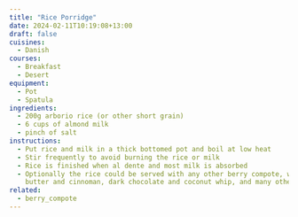 ```yaml
---
title: "Rice Porridge"
date: 2024-02-11T10:19:08+13:00
draft: false
cuisines:
  - Danish
courses:
  - Breakfast
  - Desert
equipment:
  - Pot
  - Spatula
ingredients:
  - 200g arborio rice (or other short grain)
  - 6 cups of almond milk
  - pinch of salt
instructions:
  - Put rice and milk in a thick bottomed pot and boil at low heat
  - Stir frequently to avoid burning the rice or milk
  - Rice is finished when al dente and most milk is absorbed
  - Optionally the rice could be served with any other berry compote, with
    butter and cinnoman, dark chocolate and coconut whip, and many other ideas
related:
  - berry_compote
---
```

